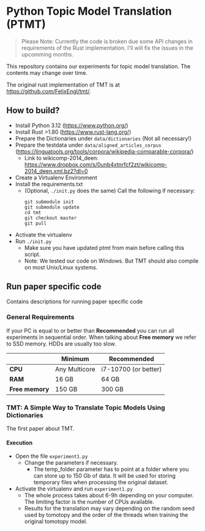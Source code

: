 # Python Topic Model Translation (PTMT)

> Please Note: Currently the code is broken due some API changes in requirements of the Rust implementation. I'll will fix the issues in the upcomming months.

This repository contains our experiments for topic model translation.
The contents may change over time.

The original rust implementation of TMT is at https://github.com/FelixEngl/tmt/.

## How to build?
- Install Python 3.12 (https://www.python.org/)
- Install Rust >1.80 (https://www.rust-lang.org/)
- Prepare the Dictionaries under ``data/dictionaries`` (Not all necessary!)
- Prepare the testdata under ``data/aligned_articles_corpus`` (https://linguatools.org/tools/corpora/wikipedia-comparable-corpora/)
  - Link to wikicomp-2014_deen: https://www.dropbox.com/s/0unb4xtnrfcf2zt/wikicomp-2014_deen.xml.bz2?dl=0
- Create a Virtualenv Environment
- Install the requirements.txt
  - (Optional, ``./init.py`` does the same) Call the following if necessary:
      ````commandline
      git submodule init
      git submodule update
      cd tmt
      git checkout master
      git pull
      ````
- Activate the virtualenv
- Run ``./init.py``
  - Make sure you have updated ptmt from main before calling this script.
  - Note: We tested our code on Windows. But TMT should also compile on most Unix/Linux systems.

## Run paper specific code
Contains descriptions for running paper specific code

### General Requirements
If your PC is equal to or better than **Recommended** you can run all experiments in sequential order.
When talking about **Free memory** we refer to SSD memory. HDDs are usually too slow.

|                 | **Minimum**   | **Recommended**      |
|-----------------|---------------|----------------------|
| **CPU**         | Any Multicore | i7-10700 (or better) |
| **RAM**         | 16 GB         | 64 GB                |
| **Free memory** | 150 GB        | 300 GB               |

### TMT: A Simple Way to Translate Topic Models Using Dictionaries
The first paper about TMT.

#### Execution
- Open the file ``experiment1.py``
  - Change the parameters if necessary.
    - The temp_folder parameter has to point at a folder where you can store up to 150 Gb of data.
      It will be used for storing temporary files when processing the original dataset.
- Activate the virtualenv and run ``experiment1.py``
  - The whole process takes about 6-9h depending on your computer. The limiting factor is the number of CPUs available.
  - Results for the translation may vary depending on the random seed used by tomotopy and the order of the 
    threads when training the original tomotopy model. 


